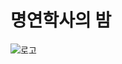 # 명연학사의 밤
![로고](https://user-images.githubusercontent.com/90584642/190668522-31ec4b34-bb3a-46db-9097-889dcf264f12.png)
